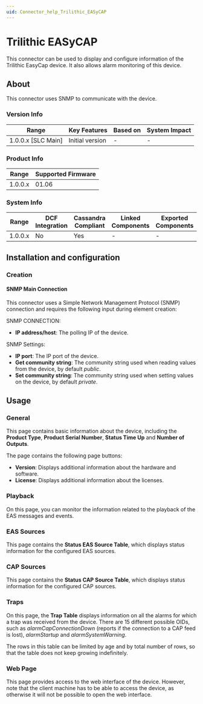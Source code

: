 ```yaml
---
uid: Connector_help_Trilithic_EASyCAP
---
```


# Trilithic EASyCAP

This connector can be used to display and configure information of the Trilithic EasyCap device. It also allows alarm monitoring of this device.

## About

This connector uses SNMP to communicate with the device.

### Version Info

| Range                | Key Features     | Based on     | System Impact     |
|----------------------|------------------|--------------|-------------------|
| 1.0.0.x [SLC Main]   | Initial version  | -            | -                 |

### Product Info

| Range     | Supported Firmware     |
|-----------|------------------------|
| 1.0.0.x   | 01.06                  |

### System Info

| Range     | DCF Integration     | Cassandra Compliant     | Linked Components     | Exported Components     |
|-----------|---------------------|-------------------------|-----------------------|-------------------------|
| 1.0.0.x   | No                  | Yes                     | -                     | -                       |

## Installation and configuration

### Creation

#### SNMP Main Connection

This connector uses a Simple Network Management Protocol (SNMP) connection and requires the following input during element creation:

SNMP CONNECTION:

- **IP address/host**: The polling IP of the device.

SNMP Settings:

- **IP port**: The IP port of the device.
- **Get community string**: The community string used when reading values from the device, by default *public*.
- **Set community string**: The community string used when setting values on the device, by default *private*.

## Usage

### General

This page contains basic information about the device, including the **Product Type**, **Product Serial Number**, **Status Time Up** and **Number of Outputs**.

The page contains the following page buttons:

- **Version**: Displays additional information about the hardware and software.
- **License**: Displays additional information about the licenses.

### Playback

On this page, you can monitor the information related to the playback of the EAS messages and events.

### EAS Sources

This page contains the **Status EAS Source Table**, which displays status information for the configured EAS sources.

### CAP Sources

This page contains the **Status CAP Source Table**, which displays status information for the configured CAP sources.

### Traps

On this page, the **Trap Table** displays information on all the alarms for which a trap was received from the device. There are 15 different possible OIDs, such as *alarmCapConnectionDown* (reports if the connection to a CAP feed is lost), *alarmStartup* and *alarmSystemWarning*.

The rows in this table can be limited by age and by total number of rows, so that the table does not keep growing indefinitely.

### Web Page

This page provides access to the web interface of the device. However, note that the client machine has to be able to access the device, as otherwise it will not be possible to open the web interface.
